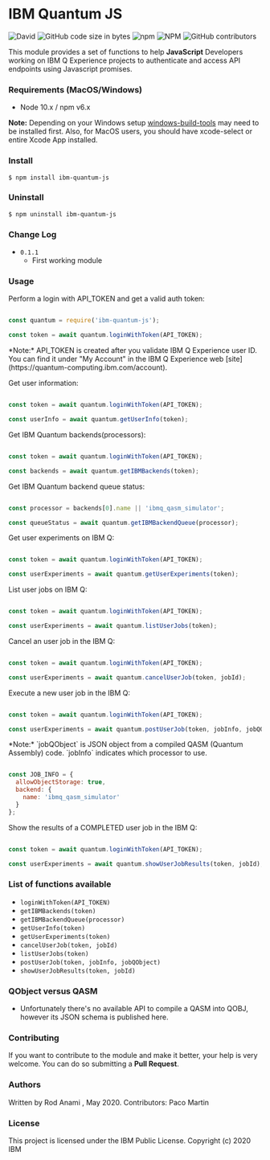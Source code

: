 <h1> IBM Quantum JS </h1>
<img alt="David" src="https://img.shields.io/david/aromerohcr/ibm-quantum-js">
<img alt="GitHub code size in bytes" src="https://img.shields.io/github/languages/code-size/aromerohcr/ibm-quantum-js">
<img alt="npm" src="https://img.shields.io/npm/dm/ibm-quantum-js">
<img alt="NPM" src="https://img.shields.io/npm/l/ibm-quantum-js">
<img alt="GitHub contributors" src="https://img.shields.io/github/contributors/aromerohcr/ibm-quantum-js">

<p> This module provides a set of functions to help <b>JavaScript</b> Developers working on IBM Q Experience projects to authenticate and access API endpoints using Javascript promises.</p>

<h3>Requirements (MacOS/Windows)</h3>

* Node 10.x / npm v6.x

<b>Note:</b> Depending on your Windows setup <a href="https://www.npmjs.com/package/windows-build-tools">windows-build-tools</a> may need to be installed first. Also, for MacOS users, you should have xcode-select or entire Xcode App installed.

<h3> Install </h3>

```shell
$ npm install ibm-quantum-js
```

<h3> Uninstall </h3>

```shell
$ npm uninstall ibm-quantum-js
```

<h3> Change Log </h3>

* `0.1.1`
  * First working module


<h3> Usage </h3>

<p> Perform a login with API_TOKEN and get a valid auth token: </p>

```javascript

const quantum = require('ibm-quantum-js');

const token = await quantum.loginWithToken(API_TOKEN);

```
<p> *Note:* API_TOKEN is created after you validate IBM Q Experience user ID. You can find it under "My Account" in the IBM Q Experience web [site](https://quantum-computing.ibm.com/account).</p>

<p> Get user information: </p>

```javascript

const token = await quantum.loginWithToken(API_TOKEN);

const userInfo = await quantum.getUserInfo(token);

```

<p> Get IBM Quantum backends(processors): </p>

```javascript

const token = await quantum.loginWithToken(API_TOKEN);

const backends = await quantum.getIBMBackends(token);

```

<p> Get IBM Quantum backend queue status: </p>

```javascript

const processor = backends[0].name || 'ibmq_qasm_simulator';

const queueStatus = await quantum.getIBMBackendQueue(processor);

```

<p> Get user experiments on IBM Q: </p>

```javascript

const token = await quantum.loginWithToken(API_TOKEN);

const userExperiments = await quantum.getUserExperiments(token);

```

<p> List user jobs on IBM Q: </p>

```javascript

const token = await quantum.loginWithToken(API_TOKEN);

const userExperiments = await quantum.listUserJobs(token);

```

<p> Cancel an user job in the IBM Q: </p>

```javascript

const token = await quantum.loginWithToken(API_TOKEN);

const userExperiments = await quantum.cancelUserJob(token, jobId);

```

<p> Execute a new user job in the IBM Q: </p>

```javascript

const token = await quantum.loginWithToken(API_TOKEN);

const userExperiments = await quantum.postUserJob(token, jobInfo, jobQObject);

```
<p> *Note:* `jobQObject` is JSON object from a compiled QASM (Quantum Assembly) code. `jobInfo` indicates which processor to use.</p>

```javascript

const JOB_INFO = {
  allowObjectStorage: true,
  backend: {
    name: 'ibmq_qasm_simulator'
  }
};

```


<p> Show the results of a COMPLETED user job in the IBM Q: </p>

```javascript

const token = await quantum.loginWithToken(API_TOKEN);

const userExperiments = await quantum.showUserJobResults(token, jobId);

```

<h3> List of functions available </h3>

* `loginWithToken(API_TOKEN)`
* `getIBMBackends(token)`
* `getIBMBackendQueue(processor)`
* `getUserInfo(token)`
* `getUserExperiments(token)`
* `cancelUserJob(token, jobId)`
* `listUserJobs(token)`
* `postUserJob(token, jobInfo, jobQObject)`
* `showUserJobResults(token, jobId)`


<h3> QObject versus QASM </h3>
<ul>
  <li>Unfortunately there's no available API to compile a QASM into QOBJ, however its JSON schema is published here.</li>
</ul>

<h3> Contributing </h3>
If you want to contribute to the module and make it better, your help is very welcome. You can do so submitting a <b>Pull Request</b>.

<h3> Authors </h3>
Written by Rod Anami <rod.anami@br.ibm.com>, May 2020.
Contributors: Paco Martin <paco@ibm.com>

<h3> License </h3>
This project is licensed under the IBM Public License.
Copyright (c) 2020 IBM

